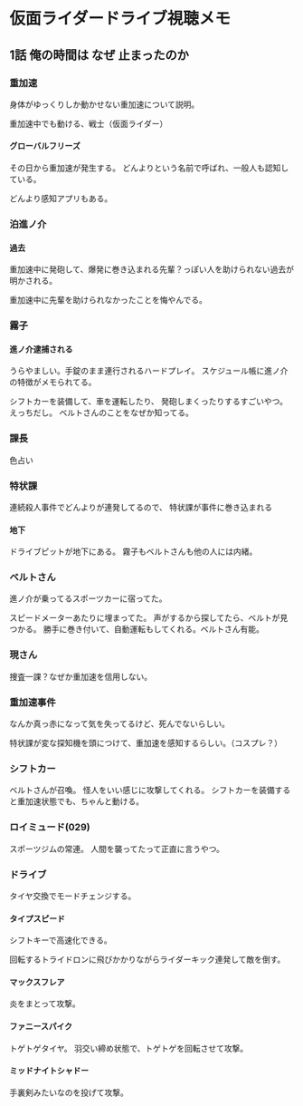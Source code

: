# 仮面ライダードライブ視聴メモ

## 1話 俺の時間は なぜ 止まったのか

### 重加速

身体がゆっくりしか動かせない重加速について説明。

重加速中でも動ける、戦士（仮面ライダー）

#### グローバルフリーズ

その日から重加速が発生する。
どんよりという名前で呼ばれ、一般人も認知している。

どんより感知アプリもある。

### 泊進ノ介

#### 過去

重加速中に発砲して、爆発に巻き込まれる先輩？っぽい人を助けられない過去が明かされる。

重加速中に先輩を助けられなかったことを悔やんでる。

### 霧子

#### 進ノ介逮捕される

うらやましい。手錠のまま連行されるハードプレイ。
スケジュール帳に進ノ介の特徴がメモられてる。

シフトカーを装備して、車を運転したり、
発砲しまくったりするすごいやつ。えっちだし。
ベルトさんのことをなぜか知ってる。

### 課長

色占い

### 特状課

連続殺人事件でどんよりが連発してるので、
特状課が事件に巻き込まれる

#### 地下

ドライブピットが地下にある。
霧子もベルトさんも他の人には内緒。

### ベルトさん

進ノ介が乗ってるスポーツカーに宿ってた。

スピードメーターあたりに埋まってた。
声がするから探してたら、ベルトが見つかる。
勝手に巻き付いて、自動運転もしてくれる。ベルトさん有能。

### 現さん

捜査一課？なぜか重加速を信用しない。

### 重加速事件

なんか真っ赤になって気を失ってるけど、死んでないらしい。

特状課が変な探知機を頭につけて、重加速を感知するらしい。（コスプレ？）

### シフトカー

ベルトさんが召喚。
怪人をいい感じに攻撃してくれる。
シフトカーを装備すると重加速状態でも、ちゃんと動ける。

### ロイミュード(029)

スポーツジムの常連。
人間を襲ってたって正直に言うやつ。

### ドライブ

タイヤ交換でモードチェンジする。

#### タイプスピード

シフトキーで高速化できる。

回転するトライドロンに飛びかかりながらライダーキック連発して敵を倒す。

#### マックスフレア

炎をまとって攻撃。

#### ファニースパイク

トゲトゲタイヤ。
羽交い締め状態で、トゲトゲを回転させて攻撃。

#### ミッドナイトシャドー

手裏剣みたいなのを投げて攻撃。